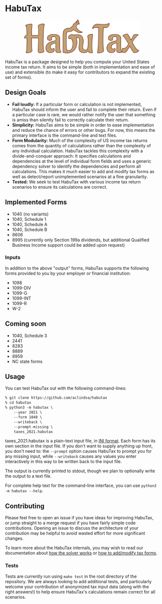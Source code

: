 # HabuTax

<p align="center">
<img src="doc/habutax_logo.svg" alt="HabuTax Logo" title="HabuTax Logo" width="384"/>
</p>

HabuTax is a package designed to help you compute your United States income tax
return. It aims to be simple (both in implementation and ease of use) and
extensible (to make it easy for contributors to expand the existing set of
forms).

## Design Goals

* **Fail loudly:** If a particular form or calculation is not implemented,
  HabuTax should inform the user and fail to complete their return. Even if a
  particular case is rare, we would rather notify the user that something is
  amiss than silently fail to correctly calculate their return.
* **Simplicity:** HabuTax aims to be simple in order to ease implementation and
  reduce the chance of errors or other bugs. For now, this means the primary
  interface is the command-line and text files.
* **Form Modularity:** Much of the complexity of US income tax returns comes
  from the quantity of calculations rather than the complexity of any individual
  calculation. HabuTax tackles this complexity with a divide-and-conquer
  approach: It specifies calculations and dependencies at the level of
  individual form fields and uses a generic dependency solver to identify the
  dependencies and perform all calculations. This makes it much easier to add
  and modify tax forms as well as detect/report unimplemented scenarios at a
  fine granularity.
* **Tested:** We seek to test HabuTax with various income tax return scenarios
  to ensure its calculations are correct.

## Implemented Forms

* 1040 (no variants)
* 1040, Schedule 1
* 1040, Schedule A
* 1040, Schedule B
* 8606
* 8995 (currently only Section 199a dividends, but additional Qualified Business
  Income support could be added upon request)

### Inputs

In addition to the above "output" forms, HabuTax supports the following forms
provided to you by your employer or financial institution:

* 1098
* 1099-DIV
* 1099-G
* 1099-INT
* 1099-R
* W-2

## Coming soon

* 1040, Schedule 3
* 2441
* 8283
* 8889
* 8959
* NC state forms

## Usage

You can test HabuTax out with the following command-lines:

```
% git clone https://github.com/aclindsa/habutax
% cd habutax
% python3 -m habutax \
    --year 2021 \
    --form 1040 \
    --writeback \
    --prompt-missing \
    taxes_2021.habutax
```

taxes_2021.habutax is a plain-text input file, in [INI
format](https://en.wikipedia.org/wiki/INI_file#Format). Each form has its own
section in the input file. If you don't want to supply anything up front, you
don't need to: the `--prompt` option causes HabuTax to prompt you for any
missing input, while `--writeback` causes any values you enter interactively in
this way to be written back to the input file.

The output is currently printed to stdout, though we plan to optionally write
the output to a text file.

For complete help text for the command-line interface, you can use `python3 -m
habutax --help`.

## Contributing

Please feel free to open an issue if you have ideas for improving HabuTax, or
jump straight to a merge request if you have fairly simple code contributions.
Opening an issue to discuss the architecture of your contribution may be helpful
to avoid wasted effort for more significant changes.

To learn more about the HabuTax internals, you may wish to read our
documentation about [how the solver works](doc/solver.md) or [how to add/modify
tax forms](doc/adding_modifying_forms.md).

### Tests

Tests are currently run using `make test` in the root directory of the
repository. We are always looking to add additional tests, and particularly
welcome your contribution of anonymized tax input data (along with the right
answers!) to help ensure HabuTax's calculations remain correct for all
scenarios.
